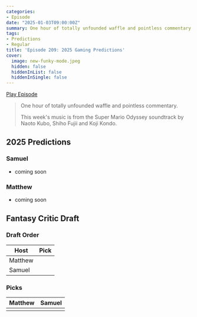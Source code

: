 ```yaml
---
categories:
- Episode
date: "2025-01-03T09:00:00Z"
summary: One hour of totally unfounded waffle and pointless commentary.
tags:
- Predictions
- Regular
title: 'Episode 209: 2025 Gaming Predictions'
cover: 
  image: new-funky-mode.jpeg
  hidden: false
  hiddenInList: false
  hiddenInSingle: false
---
```


[Play Episode](https://www.patreon.com/posts/episode-209-2025-119182764)
> One hour of totally unfounded waffle and pointless commentary.
>
> This week's music is from the Super Mario Odyssey soundtrack by Naoto Kubo, Shiho Fujii and Koji Kondo. 

## 2025 Predictions

### Samuel
- coming soon

### Matthew
- coming soon

## Fantasy Critic Draft

### Draft Order

| Host | Pick |
|---|---|
| Matthew | |
| Samuel | |

### Picks

| Matthew | Samuel |
|---|---|
| |  |





